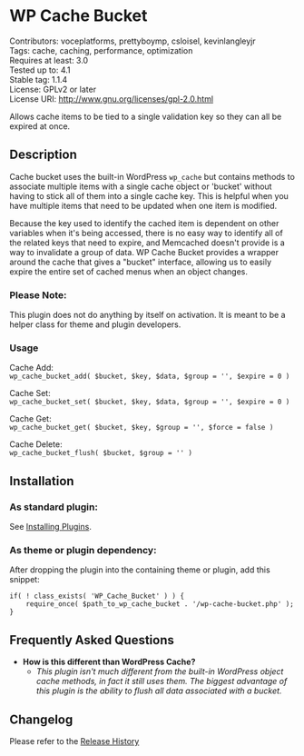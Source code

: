# WP Cache Bucket
Contributors: voceplatforms, prettyboymp, csloisel, kevinlangleyjr  
Tags: cache, caching, performance, optimization  
Requires at least: 3.0  
Tested up to: 4.1  
Stable tag: 1.1.4  
License: GPLv2 or later  
License URI: http://www.gnu.org/licenses/gpl-2.0.html

Allows cache items to be tied to a single validation key so they can all be expired at once.

## Description
Cache bucket uses the built-in WordPress `wp_cache` but contains methods to associate multiple items with a single cache object or 'bucket' without having to stick all of them into a single cache key. This is helpful when you have multiple items that need to be updated when one item is modified.

Because the key used to identify the cached item is dependent on other variables when it's being accessed, there is no easy way to identify all of the related keys that need to expire, and Memcached doesn't provide is a way to invalidate a group of data.  WP Cache Bucket provides a wrapper around the cache that gives a "bucket" interface, allowing us to easily expire the entire set of cached menus when an object changes.

### Please Note:
This plugin does not do anything by itself on activation. It is meant to be a helper class for theme and plugin developers.

### Usage
Cache Add:  
`wp_cache_bucket_add( $bucket, $key, $data, $group = '', $expire = 0 )`

Cache Set:  
`wp_cache_bucket_set( $bucket, $key, $data, $group = '', $expire = 0 )`

Cache Get:  
`wp_cache_bucket_get( $bucket, $key, $group = '', $force = false )`

Cache Delete:  
`wp_cache_bucket_flush( $bucket, $group = '' )`

## Installation

### As standard plugin:
See [Installing Plugins](http://codex.wordpress.org/Managing_Plugins#Installing_Plugins).

### As theme or plugin dependency:
After dropping the plugin into the containing theme or plugin, add this snippet:

	if( ! class_exists( 'WP_Cache_Bucket' ) ) {
	    require_once( $path_to_wp_cache_bucket . '/wp-cache-bucket.php' );
	}

## Frequently Asked Questions

* **How is this different than WordPress Cache?**
  * *This plugin isn't much different from the built-in WordPress object cache methods, in fact it still uses them. The biggest advantage of this plugin is the ability to flush all data associated with a bucket.*

## Changelog

Please refer to the [Release History](https://github.com/voceconnect/wp-cache-bucket/releases)